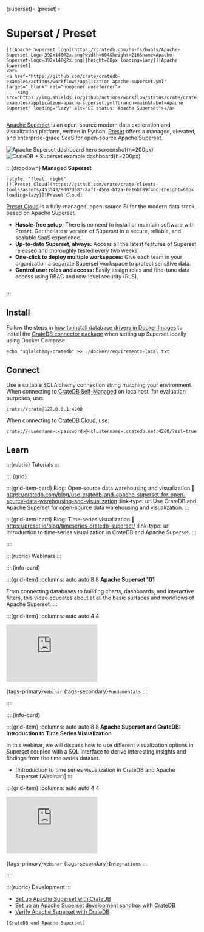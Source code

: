(superset)=
(preset)=
# Superset / Preset

```{div} .float-right .text-right
[![Apache Superset logo](https://cratedb.com/hs-fs/hubfs/Apache-Superset-Logo-392x140@2x.png?width=604&height=216&name=Apache-Superset-Logo-392x140@2x.png){height=60px loading=lazy}][Apache Superset]
<br>
<a href="https://github.com/crate/cratedb-examples/actions/workflows/application-apache-superset.yml" target="_blank" rel="noopener noreferrer">
    <img src="https://img.shields.io/github/actions/workflow/status/crate/cratedb-examples/application-apache-superset.yml?branch=main&label=Apache Superset" loading="lazy" alt="CI status: Apache Superset"></a>
```
```{div} .clearfix
```

[Apache Superset] is an open-source modern data exploration and visualization
platform, written in Python.
[Preset] offers a managed, elevated, and enterprise-grade SaaS for open-source
Apache Superset.

![Apache Superset dashboard hero screenshot](https://superset.apache.org/img/hero-screenshot.jpg){h=200px}
![CrateDB + Superset example dashboard](https://github.com/crate/crate-clients-tools/assets/453543/0f8f7bd8-2e30-4aca-bcf3-61fbc81da855){h=200px}

:::{dropdown} **Managed Superset**
```{div}
:style: "float: right"
[![Preset Cloud](https://github.com/crate/crate-clients-tools/assets/453543/9d07da87-8aff-4569-bf2a-0a16bf89f4bc){height=60px loading=lazy}][Preset Cloud]
```

[Preset Cloud] is a fully-managed, open-source BI for the modern data stack,
based on Apache Superset.

- **Hassle-free setup:** There is no need to install or maintain software with Preset.
  Get the latest version of Superset in a secure, reliable, and scalable SaaS experience.
- **Up-to-date Superset, always:** Access all the latest features of Superset
  released and thoroughly tested every two weeks.
- **One-click to deploy multiple workspaces:** Give each team in your organization
  a separate Superset workspace to protect sensitive data.
- **Control user roles and access:** Easily assign roles and fine-tune data access
  using RBAC and row-level security (RLS).

```{div} .clearfix
```

:::


## Install

Follow the steps in [how to install database drivers in Docker Images] to install the
[CrateDB connector package] when setting up Superset locally using Docker Compose.
```shell
echo "sqlalchemy-cratedb" >> ./docker/requirements-local.txt
```


## Connect

Use a suitable SQLAlchemy connection string matching your environment.
When connecting to [CrateDB Self-Managed] on localhost,
for evaluation purposes, use:
```
crate://crate@127.0.0.1:4200
```

When connecting to [CrateDB Cloud], use:
```
crate://<username>:<password>@<clustername>.cratedb.net:4200/?ssl=true
```


## Learn

:::{rubric} Tutorials
:::

::::{grid}

:::{grid-item-card} Blog: Open‑source data warehousing and visualization
:link: https://cratedb.com/blog/use-cratedb-and-apache-superset-for-open-source-data-warehousing-and-visualization
:link-type: url
Use CrateDB and Apache Superset for open-source data warehousing and visualization.
:::

:::{grid-item-card} Blog: Time‑series visualization
:link: https://preset.io/blog/timeseries-cratedb-superset/
:link-type: url
Introduction to time‑series visualization in CrateDB and Apache Superset.
:::

::::


:::{rubric} Webinars
:::

::::{info-card}

:::{grid-item}
:columns: auto auto 8 8
**Apache Superset 101**

From connecting databases to building charts, dashboards, and interactive filters,
this video educates about at all the basic surfaces and workflows of Apache Superset.
:::

:::{grid-item}
:columns: auto auto 4 4

<iframe width="240" src="https://www.youtube-nocookie.com/embed/mAIH3hUoxEE" title="YouTube video player" frameborder="0" allow="accelerometer; autoplay; clipboard-write; encrypted-media; gyroscope; picture-in-picture; web-share" allowfullscreen></iframe>
&nbsp;

{tags-primary}`Webinar`
{tags-secondary}`Fundamentals`
:::

::::


::::{info-card}

:::{grid-item}
:columns: auto auto 8 8
**Apache Superset and CrateDB: Introduction to Time Series Visualization**

In this webinar, we will discuss how to use different visualization options in
Superset coupled with a SQL interface to derive interesting insights and findings
from the time series dataset.

- [Introduction to time series visualization in CrateDB and Apache Superset (Webinar)]
:::

:::{grid-item}
:columns: auto auto 4 4

<iframe width="240" src="https://www.youtube-nocookie.com/embed/21KXInqrdeg" title="YouTube video player" frameborder="0" allow="accelerometer; autoplay; clipboard-write; encrypted-media; gyroscope; picture-in-picture; web-share" allowfullscreen></iframe>
&nbsp;

{tags-primary}`Webinar`
{tags-secondary}`Integrations`
:::

::::


:::{rubric} Development
:::
- [Set up Apache Superset with CrateDB]
- [Set up an Apache Superset development sandbox with CrateDB]
- [Verify Apache Superset with CrateDB]



```{seealso}
[CrateDB and Apache Superset]
```


[Apache Superset]: https://superset.apache.org/
[CrateDB and Apache Superset]: https://cratedb.com/integrations/cratedb-and-apache-superset
[CrateDB Cloud]: https://cratedb.com/product/cloud
[CrateDB connector package]: https://superset.apache.org/docs/configuration/databases#cratedb
[CrateDB Self-Managed]: https://cratedb.com/product/self-managed
[how to install database drivers in Docker Images]: https://superset.apache.org/docs/configuration/databases#installing-drivers-in-docker-images
[Preset]: https://preset.io/
[Preset Cloud]: https://preset.io/product/
[Set up Apache Superset with CrateDB]: https://community.cratedb.com/t/set-up-apache-superset-with-cratedb/1716
[Set up an Apache Superset development sandbox with CrateDB]: https://community.cratedb.com/t/set-up-an-apache-superset-development-sandbox-with-cratedb/1163
[Verify Apache Superset with CrateDB]: https://github.com/crate/cratedb-examples/tree/main/application/apache-superset
